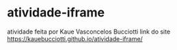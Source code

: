 # atividade-iframe
atividade feita por Kaue Vasconcelos Bucciotti
link do site https://kauebucciotti.github.io/atividade-iframe/
